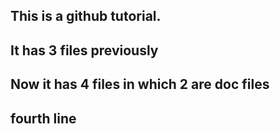 ## This is a github tutorial.
## It has 3 files previously
## Now it has 4 files in which 2 are doc files
## fourth line
